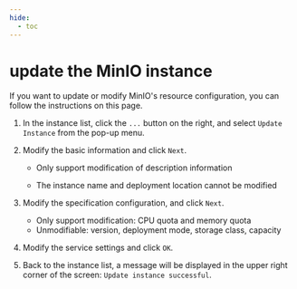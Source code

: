 ```yaml
---
hide:
  - toc
---
```


# update the MinIO instance

If you want to update or modify MinIO's resource configuration, you can follow the instructions on this page.

1. In the instance list, click the `...` button on the right, and select `Update Instance` from the pop-up menu.

    <!--screenshot-->

2. Modify the basic information and click `Next`.

    - Only support modification of description information
    - The instance name and deployment location cannot be modified

        <!--screenshot-->

3. Modify the specification configuration, and click `Next`.

    - Only support modification: CPU quota and memory quota
    - Unmodifiable: version, deployment mode, storage class, capacity

    <!--screenshot-->

4. Modify the service settings and click `OK`.

    <!--screenshot-->

5. Back to the instance list, a message will be displayed in the upper right corner of the screen: `Update instance successful`.

    <!--screenshot-->